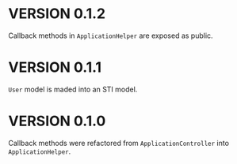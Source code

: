 # VERSION 0.1.2

Callback methods in `ApplicationHelper` are exposed as public.

# VERSION 0.1.1

`User` model is maded into an STI model.

# VERSION 0.1.0

Callback methods were refactored from `ApplicationController` into
`ApplicationHelper`.
